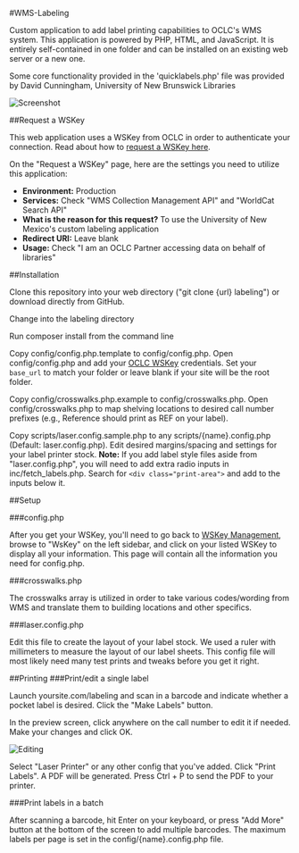 #WMS-Labeling

Custom application to add label printing capabilities to OCLC's WMS system. This application is powered by PHP, HTML, and JavaScript. It is entirely self-contained in one folder and can be installed on an existing web server or a new one.

Some core functionality provided in the 'quicklabels.php' file was provided by David Cunningham, University of New Brunswick Libraries

![Screenshot](img/example1.png)

##Request a WSKey

This web application uses a WSKey from OCLC in order to authenticate your connection. Read about how to [request a WSKey here][1].

On the "Request a WSKey" page, here are the settings you need to utilize this application:


* **Environment:** Production
* **Services:** Check "WMS Collection Management API" and "WorldCat Search API"
* **What is the reason for this request?** To use the University of New Mexico's custom labeling application
* **Redirect URI:** Leave blank
* **Usage:** Check "I am an OCLC Partner accessing data on behalf of libraries"


##Installation

Clone this repository into your web directory ("git clone {url} labeling") or download directly from GitHub.

Change into the labeling directory

Run composer install from the command line 

Copy config/config.php.template to config/config.php. Open config/config.php and add your [OCLC WSKey][3] credentials. Set your ```base_url``` to match your folder or leave blank if your site will be the root folder.

Copy config/crosswalks.php.example to config/crosswalks.php. Open config/crosswalks.php to map shelving locations to desired call number prefixes (e.g., Reference should print as REF on your label).

Copy scripts/laser.config.sample.php to any scripts/{name}.config.php (Default: laser.config.php). Edit desired margins/spacing and settings for your label printer stock. **Note:** If you add label style
files aside from "laser.config.php", you will need to add extra radio inputs in inc/fetch_labels.php. Search for ```<div class="print-area">``` and add to the inputs below it.

##Setup

###config.php

After you get your WSKey, you'll need to go back to [WSKey Management][4], browse to "WsKey" on the left sidebar, and click on your listed WSKey to display all your information. This page will contain all the information you need for config.php.

###crosswalks.php

The crosswalks array is utilized in order to take various codes/wording from WMS and translate them to building locations and other specifics.

###laser.config.php

Edit this file to create the layout of your label stock. We used a ruler with millimeters to measure the layout of our label sheets. This config file will most likely need many test prints and tweaks before you get it right.

##Printing
###Print/edit a single label

Launch yoursite.com/labeling and scan in a barcode and indicate whether a pocket label is desired. Click the "Make Labels" button.

In the preview screen, click anywhere on the call number to edit it if needed. Make your changes and click OK.

![Editing](img/example2.png)

Select "Laser Printer" or any other config that you've added. Click "Print Labels". A PDF will be generated. Press Ctrl + P to send the PDF to your printer.

###Print labels in a batch

After scanning a barcode, hit Enter on your keyboard, or press "Add More" button at the bottom of the screen to add multiple barcodes. The maximum labels per page is set in the config/{name}.config.php file.

[1]: http://www.oclc.org/developer/develop/authentication/how-to-request-a-wskey.en.html
[2]: http://www.tcpdf.org/installation.php  
[3]: http://oclc.org/developer/develop/authentication/how-to-request-a-wskey.en.html
[4]: https://platform.worldcat.org/wskey/
